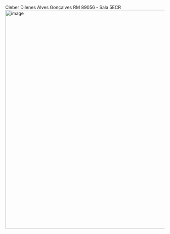 Cleber Dilenes Alves Gonçalves RM 89056 - Sala 5ECR
<img width="802" height="691" alt="image" src="https://github.com/user-attachments/assets/b059777c-c2d1-4551-b90a-aeb9da0cd95d" />

